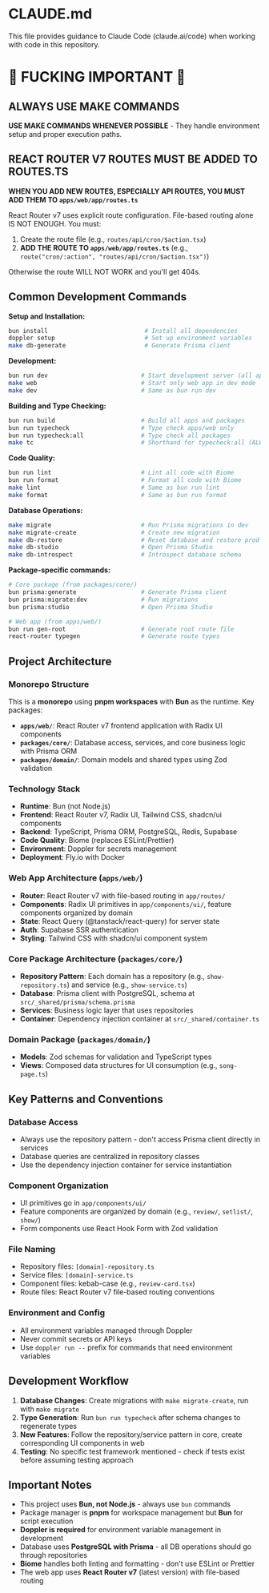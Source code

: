 # CLAUDE.md

This file provides guidance to Claude Code (claude.ai/code) when working with code in this repository.

# 🚨 FUCKING IMPORTANT 🚨

## ALWAYS USE MAKE COMMANDS

**USE MAKE COMMANDS WHENEVER POSSIBLE** - They handle environment setup and proper execution paths.

## REACT ROUTER V7 ROUTES MUST BE ADDED TO ROUTES.TS

**WHEN YOU ADD NEW ROUTES, ESPECIALLY API ROUTES, YOU MUST ADD THEM TO `apps/web/app/routes.ts`**

React Router v7 uses explicit route configuration. File-based routing alone IS NOT ENOUGH. You must:

1. Create the route file (e.g., `routes/api/cron/$action.tsx`)
2. **ADD THE ROUTE TO `apps/web/app/routes.ts`** (e.g., `route("cron/:action", "routes/api/cron/$action.tsx")`)

Otherwise the route WILL NOT WORK and you'll get 404s.

## Common Development Commands

**Setup and Installation:**
```bash
bun install                           # Install all dependencies
doppler setup                         # Set up environment variables
make db-generate                      # Generate Prisma client
```

**Development:**
```bash
bun run dev                          # Start development server (all apps)
make web                             # Start only web app in dev mode
make dev                             # Same as bun run dev
```

**Building and Type Checking:**
```bash
bun run build                        # Build all apps and packages
bun run typecheck                    # Type check apps/web only
bun run typecheck:all                # Type check all packages
make tc                              # Shorthand for typecheck:all (ALWAYS run from root)
```

**Code Quality:**
```bash
bun run lint                         # Lint all code with Biome
bun run format                       # Format all code with Biome
make lint                            # Same as bun run lint
make format                          # Same as bun run format
```

**Database Operations:**
```bash
make migrate                         # Run Prisma migrations in dev
make migrate-create                  # Create new migration
make db-restore                      # Reset database and restore prod data via pg_restore
make db-studio                       # Open Prisma Studio
make db-introspect                   # Introspect database schema
```

**Package-specific commands:**
```bash
# Core package (from packages/core/)
bun prisma:generate                  # Generate Prisma client
bun prisma:migrate:dev               # Run migrations
bun prisma:studio                    # Open Prisma Studio

# Web app (from apps/web/)
bun run gen-root                     # Generate root route file
react-router typegen                 # Generate route types
```

## Project Architecture

### Monorepo Structure
This is a **monorepo** using **pnpm workspaces** with **Bun** as the runtime. Key packages:

- **`apps/web/`**: React Router v7 frontend application with Radix UI components
- **`packages/core/`**: Database access, services, and core business logic with Prisma ORM
- **`packages/domain/`**: Domain models and shared types using Zod validation

### Technology Stack
- **Runtime**: Bun (not Node.js)
- **Frontend**: React Router v7, Radix UI, Tailwind CSS, shadcn/ui components
- **Backend**: TypeScript, Prisma ORM, PostgreSQL, Redis, Supabase
- **Code Quality**: Biome (replaces ESLint/Prettier)
- **Environment**: Doppler for secrets management
- **Deployment**: Fly.io with Docker

### Web App Architecture (`apps/web/`)
- **Router**: React Router v7 with file-based routing in `app/routes/`
- **Components**: Radix UI primitives in `app/components/ui/`, feature components organized by domain
- **State**: React Query (@tanstack/react-query) for server state
- **Auth**: Supabase SSR authentication
- **Styling**: Tailwind CSS with shadcn/ui component system

### Core Package Architecture (`packages/core/`)
- **Repository Pattern**: Each domain has a repository (e.g., `show-repository.ts`) and service (e.g., `show-service.ts`)
- **Database**: Prisma client with PostgreSQL, schema at `src/_shared/prisma/schema.prisma`
- **Services**: Business logic layer that uses repositories
- **Container**: Dependency injection container at `src/_shared/container.ts`

### Domain Package (`packages/domain/`)
- **Models**: Zod schemas for validation and TypeScript types
- **Views**: Composed data structures for UI consumption (e.g., `song-page.ts`)

## Key Patterns and Conventions

### Database Access
- Always use the repository pattern - don't access Prisma client directly in services
- Database queries are centralized in repository classes
- Use the dependency injection container for service instantiation

### Component Organization
- UI primitives go in `app/components/ui/`
- Feature components are organized by domain (e.g., `review/`, `setlist/`, `show/`)
- Form components use React Hook Form with Zod validation

### File Naming
- Repository files: `[domain]-repository.ts`
- Service files: `[domain]-service.ts`
- Component files: kebab-case (e.g., `review-card.tsx`)
- Route files: React Router v7 file-based routing conventions

### Environment and Config
- All environment variables managed through Doppler
- Never commit secrets or API keys
- Use `doppler run --` prefix for commands that need environment variables

## Development Workflow

1. **Database Changes**: Create migrations with `make migrate-create`, run with `make migrate`
2. **Type Generation**: Run `bun run typecheck` after schema changes to regenerate types
3. **New Features**: Follow the repository/service pattern in core, create corresponding UI components in web
4. **Testing**: No specific test framework mentioned - check if tests exist before assuming testing approach

## Important Notes

- This project uses **Bun, not Node.js** - always use `bun` commands
- Package manager is **pnpm** for workspace management but **Bun** for script execution
- **Doppler is required** for environment variable management in development
- Database uses **PostgreSQL with Prisma** - all DB operations should go through repositories
- **Biome** handles both linting and formatting - don't use ESLint or Prettier
- The web app uses **React Router v7** (latest version) with file-based routing